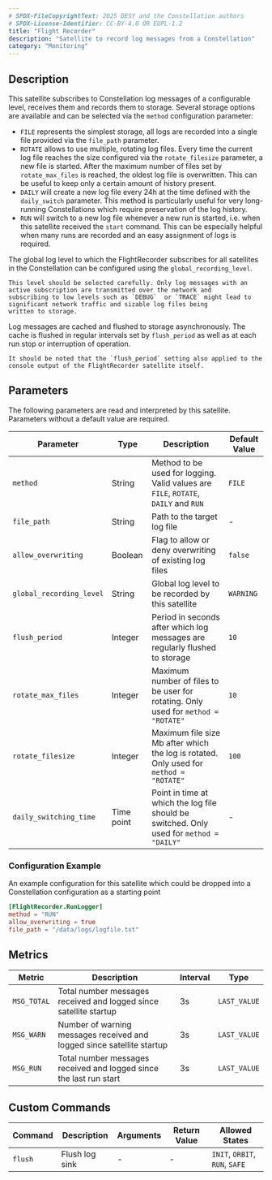 ```yaml
---
# SPDX-FileCopyrightText: 2025 DESY and the Constellation authors
# SPDX-License-Identifier: CC-BY-4.0 OR EUPL-1.2
title: "Flight Recorder"
description: "Satellite to record log messages from a Constellation"
category: "Monitoring"
---
```


## Description

This satellite subscribes to Constellation log messages of a configurable level, receives them and records them to storage.
Several storage options are available and can be selected via the `method` configuration parameter:

* `FILE` represents the simplest storage, all logs are recorded into a single file provided via the `file_path` parameter.
* `ROTATE` allows to use multiple, rotating log files. Every time the current log file reaches the size configured via the
  `rotate_filesize` parameter, a new file is started. After the maximum number of files set by `rotate_max_files` is reached,
  the oldest log file is overwritten. This can be useful to keep only a certain amount of history present.
* `DAILY` will create a new log file every 24h at the time defined with the `daily_switch` parameter. This method is
  particularly useful for very long-running Constellations which require preservation of the log history.
* `RUN` will switch to a new log file whenever a new run is started, i.e. when this satellite received the `start` command.
  This can be especially helpful when many runs are recorded and an easy assignment of logs is required.

The global log level to which the FlightRecorder subscribes for all satellites in the Constellation can be configured using
the `global_recording_level`.

```{caution}
This level should be selected carefully. Only log messages with an active subscription are transmitted over the network and
subscribing to low levels such as `DEBUG`  or `TRACE` might lead to significant network traffic and sizable log files being
written to storage.
```

Log messages are cached and flushed to storage asynchronously. The cache is flushed in regular intervals set by
`flush_period` as well as at each run stop or interruption of operation.

```{note}
It should be noted that the `flush_period` setting also applied to the console output of the FlightRecorder satellite itself.
```

## Parameters

The following parameters are read and interpreted by this satellite. Parameters without a default value are required.

| Parameter | Type | Description | Default Value |
|-----------|------|-------------|---------------|
| `method` | String | Method to be used for logging. Valid values are `FILE`, `ROTATE`, `DAILY` and `RUN` | `FILE` |
| `file_path` | String | Path to the target log file | - |
| `allow_overwriting` | Boolean | Flag to allow or deny overwriting of existing log files | `false` |
| `global_recording_level` | String | Global log level to be recorded by this satellite | `WARNING` |
| `flush_period` | Integer | Period in seconds after which log messages are regularly flushed to storage | `10` |
| `rotate_max_files` | Integer | Maximum number of files to be user for rotating. Only used for `method = "ROTATE"` | `10` |
| `rotate_filesize` | Integer | Maximum file size Mb after which the log is rotated. Only used for `method = "ROTATE"` | `100` |
| `daily_switching_time` | Time point | Point in time at which the log file should be switched. Only used for `method = "DAILY"` | - |

### Configuration Example

An example configuration for this satellite which could be dropped into a Constellation configuration as a starting point

```toml
[FlightRecorder.RunLogger]
method = "RUN"
allow_overwriting = true
file_path = "/data/logs/logfile.txt"
```

## Metrics

| Metric | Description | Interval | Type |
|--------|-------------|----------|------|
| `MSG_TOTAL` | Total number messages received and logged since satellite startup | 3s | `LAST_VALUE` |
| `MSG_WARN` | Number of warning messages received and logged since satellite startup | 3s | `LAST_VALUE` |
| `MSG_RUN` | Total number messages received and logged since the last run start | 3s | `LAST_VALUE` |

## Custom Commands

| Command | Description | Arguments | Return Value | Allowed States |
|---------|-------------|-----------|--------------|----------------|
| `flush` | Flush log sink | - | - | `INIT`, `ORBIT`, `RUN`, `SAFE` |
